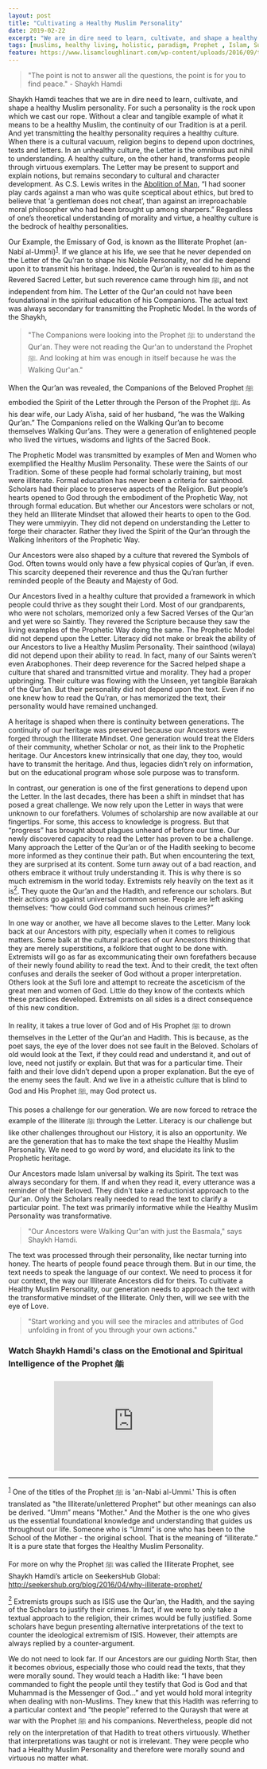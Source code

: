 ```yaml
---
layout: post
title: "Cultivating a Healthy Muslim Personality"
date: 2019-02-22
excerpt: "We are in dire need to learn, cultivate, and shape a healthy Muslim personality."
tags: [muslims, healthy living, holistic, paradigm, Prophet , Islam, Sufism]
feature: https://www.lisamcloughlinart.com/wp-content/uploads/2016/09/treelungs.png
---
```


> "The point is not to answer all the questions, the point is for you to find peace." - Shaykh Hamdi

<p id="section3">Shaykh Hamdi teaches that we are in dire need to learn, cultivate, and shape a healthy Muslim personality. For such a personality is the rock upon which we cast our rope. Without a clear and tangible example of what it means to be a healthy Muslim, the continuity of our Tradition is at a peril. And yet transmitting the healthy personality requires a healthy culture. When there is a cultural vacuum, religion begins to depend upon doctrines, texts and letters. In an unhealthy culture, the Letter is the omnibus aut nihil to understanding. A healthy culture, on the other hand, transforms people through virtuous exemplars. The Letter may be present to support and explain notions, but remains secondary to cultural and character development. As C.S. Lewis writes in the <a href="http://www.samizdat.qc.ca/cosmos/philo/AbolitionofMan.pdf">Abolition of Man</a>, “I had sooner play cards against a man who was quite sceptical about ethics, but bred to believe that ‘a gentleman does not cheat’, than against an irreproachable moral philosopher who had been brought up among sharpers.” Regardless of one’s theoretical understanding of morality and virtue, a healthy culture is the bedrock of healthy personalities.</p>


Our Example, the Emissary of God, is known as the Illiterate Prophet (an-Nabī al-Ummi)<sup><a href="#section1">1</a></sup>. If we glance at his life, we see that he never  depended on the Letter of the Qu’ran to shape his Noble Personality, nor did he depend upon it to transmit his heritage. Indeed, the Qur’an is revealed to him as the Revered Sacred Letter, but such reverence came through him ﷺ, and not independent from him. The Letter of the Qur'an could not have been foundational in the spiritual education of his Companions. The actual text was always secondary for transmitting the Prophetic Model. In the words of the Shaykh,
> "The Companions were looking into the Prophet ﷺ to understand the Qur'an. They were not reading the Qur'an to understand the Prophet ﷺ. And looking at him was enough in itself because he was the Walking Qur'an."

When the Qur’an was revealed, the Companions of the Beloved Prophet ﷺ embodied the Spirit of the Letter through the Person of the Prophet ﷺ. As his dear wife, our Lady A’isha, said of her husband, “he was the Walking Qur’an.” The Companions relied on the Walking Qur’an to become themselves Walking Qur’ans. They were a generation of enlightened people who lived the virtues, wisdoms and lights of the Sacred Book.


The Prophetic Model was transmitted by examples of Men and Women who exemplified the Healthy Muslim Personality. These were the Saints of our Tradition. Some of these people had formal scholarly training, but most were illiterate. Formal education has never been a criteria for sainthood. Scholars had their place to preserve aspects of the Religion. But people’s hearts opened to God through the embodiment of the Prophetic Way, not through formal education. But whether our Ancestors were scholars or not, they held an Illiterate Mindset that allowed their hearts to open to the God. They were ummiyyin. They did not depend on understanding the Letter to forge their character. Rather they lived the Spirit of the Qur’an through the Walking Inheritors of the Prophetic Way.


Our Ancestors were also shaped by a culture that revered the Symbols of God. Often towns would only have a few physical copies of Qur’an, if even. This scarcity deepened their reverence and thus the Qu’ran further reminded people of the Beauty and Majesty of God.


Our Ancestors lived in a healthy culture that provided a framework in which people could thrive as they sought their Lord. Most of our grandparents, who were not scholars, memorized only a few Sacred Verses of the Qur’an and yet were so Saintly. They revered the Scripture because they saw the living examples of the Prophetic Way doing the same. The Prophetic Model did not depend upon the Letter. Literacy did not make or break the ability of our Ancestors to live a Healthy Muslim Personality. Their sainthood (wilaya) did not depend upon their ability to read. In fact, many of our Saints weren’t even Arabophones. Their deep reverence for the Sacred helped shape a culture that shared and transmitted virtue and morality. They had a proper upbringing. Their culture was flowing with the Unseen, yet tangible Barakah of the Qur’an.  But their personality did not depend upon the text. Even if no one knew how to read the Qu’ran, or has memorized the text, their personality would have remained unchanged.


A heritage is shaped when there is continuity between generations. The continuity of our heritage was preserved because our Ancestors were forged through the Illiterate Mindset. One generation would treat the Elders of their community, whether Scholar or not, as their link to the Prophetic heritage. Our Ancestors knew intrinsically that one day, they too, would have to transmit the heritage. And thus, legacies didn’t rely on information, but on the educational program whose sole purpose was to transform.

<p id="section4">In contrast, our generation is one of the first generations to depend upon the Letter. In the last decades, there has been a shift in mindset that has posed a great challenge. We now rely upon the Letter in ways that were unknown to our forefathers. Volumes of scholarship are now available at our fingertips. For some, this access to knowledge is progress. But that “progress” has brought about plagues unheard of before our time. Our newly discovered capacity to read the Letter has proven to be a challenge. Many approach the Letter of the Qur’an or of the Hadith seeking to become more informed as they continue their path. But when encountering the text, they are surprised at its content. Some turn away out of a bad reaction, and others embrace it without truly understanding it. This is why there is so much extremism in the world today. Extremists rely heavily on the text as it is<a href="#section2"><sup>2</sup></a>. They quote the Qur’an and the Hadith, and reference our scholars. But their actions go against universal common sense. People are left asking themselves: “how could God command such heinous crimes?”</p>

In one way or another, we have all become slaves to the Letter. Many look back at our Ancestors with pity, especially when it comes to religious matters. Some balk at the cultural practices of our Ancestors thinking that they are merely superstitions, a folklore that ought to be done with. Extremists will go as far as excommunicating their own forefathers because of their newly found ability to read the text. And to their credit, the text often confuses and derails the seeker of God without a proper interpretation. Others look at the Sufi lore and attempt to recreate the asceticism of the great men and women of God. Little do they know of the contexts which these practices developed. Extremists on all sides is a direct consequence of this new condition.

In reality, it takes a true lover of God and of His Prophet ﷺ to drown themselves in the Letter of the Qur’an and Hadith. This is because, as the poet says, the eye of the lover does not see fault in the Beloved. Scholars of old would look at the Text, if they could read and understand it, and out of love, need not justify or explain. But that was for a particular time. Their faith and their love didn’t depend upon a proper explanation. But the eye of the enemy sees the fault. And we live in a atheistic culture that is blind to God and His Prophet ﷺ, may God protect us.


This poses a challenge for our generation. We are now forced to retrace the example of the Illiterate ﷺ through the Letter. Literacy is our challenge but like other challenges throughout our History, it is also an opportunity. We are the generation that has to make the text shape the Healthy Muslim Personality. We need to go word by word, and elucidate its link to the Prophetic heritage. 

Our Ancestors made Islam universal by walking its Spirit. The text was always secondary for them. If and when they read it, every utterance was a reminder of their Beloved. They didn't take a reductionist approach to the Qur'an. Only the Scholars really needed to read the text to clarify a particular point. The text was primarily informative while the Healthy Muslim Personality was transformative. 

> "Our Ancestors were Walking Qur'an with just the Basmala," says Shaykh Hamdi.

The text was processed through their personality, like nectar turning into honey. The hearts of people found peace through them. But in our time, the text needs to speak the language of our context. We need to process it for our context, the way our Illiterate Ancestors did for theirs. To cultivate a Healthy Muslim Personality, our generation needs to approach the text with the transformative mindset of the Illiterate. Only then, will we see with the eye of Love.

> "Start working and you will see the miracles and attributes of God unfolding in front of you through your own actions."

### Watch Shaykh Hamdi's class on the Emotional and Spiritual Intelligence of the Prophet ﷺ

<center><iframe src="https://www.facebook.com/plugins/video.php?href=https%3A%2F%2Fwww.facebook.com%2Fshaykhhamdi%2Fvideos%2F461515164383484%2F&show_text=0&width=560" width="320" height="180" style="border:none;overflow:hidden" scrolling="no" frameborder="0" allowTransparency="true" allowFullScreen="true"></iframe></center>

<hr>

<p id="section1"><sup><a href="#section3">1</a></sup> One of the titles of the Prophet ﷺ is 'an-Nabi al-Ummi.' This is often translated as "the Illiterate/unlettered Prophet" but other meanings can also be derived. “Umm” means "Mother." And the Mother is the one who gives us the essential foundational knowledge and understanding that guides us throughout our life. Someone who is “Ummi” is one who has been to the School of the Mother - the original school. That is the meaning of “illiterate.” It is a pure state that forges the Healthy Muslim Personality.

For more on why the Prophet ﷺ was called the Illiterate Prophet, see Shaykh Hamdi’s article on SeekersHub Global: <a href=" http://seekershub.org/blog/2016/04/why-illiterate-prophet/">http://seekershub.org/blog/2016/04/why-illiterate-prophet/</a></p>

<p id="section2"><a href="#section4"><sup>2</sup></a> Extremists groups such as ISIS use the Qur’an, the Hadith, and the saying of the Scholars to justify their crimes. In fact, if we were to only take a textual approach to the religion, their crimes would be fully justified. Some scholars have begun presenting alternative interpretations of the text to counter the ideological extremism of ISIS. However, their attempts are always replied by a counter-argument.

We do not need to look far. If our Ancestors are our guiding North Star, then it becomes obvious, especially those who could read the texts, that they were morally sound. They would teach a Hadith like: “I have been commanded to fight the people until they testify that God is God and that Muhammad is the Messenger of God…” and yet would hold moral integrity when dealing with non-Muslims. They knew that this Hadith was referring to a particular context and “the people” referred to the Quraysh that were at war with the Prophet ﷺ and his companions. Nevertheless, people did not rely on the interpretation of that Hadith to treat others virtuously. Whether that interpretations was taught or not is irrelevant. They were people who had a Healthy Muslim Personality and therefore were morally sound and virtuous no matter what.</p>
